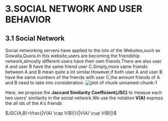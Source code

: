 3.SOCIAL NETWORK AND USER BEHAVIOR
========================================================

3.1 Social Network
---------------------
Social networking servers have applied to the lots of the Websites,such as Gowalla,Quora.In this website,users are becoming the friendship network,almostly different users have their own friends.There are also user A and user B have the same friend user C.Simply,more same friends between A and B mean quite a lot similar.However,if both user A and user B have the same  numbers of the friends with user C,the amount friends of A and B need to take into consideration.
![plot of chunk unnamed-chunk-1](figure/unnamed-chunk-1.png) 


Here, we propose the __Jaccard Similarity Coefficient(JSC)__ to measue each two users' similarity in the social network.We use the  notation __V(A)__ express the all ids of the A's friends
                
$JSC(A,B)=\frac{|V(A) \cap V(B)|}{|V(A) \cup V(B)|}$


